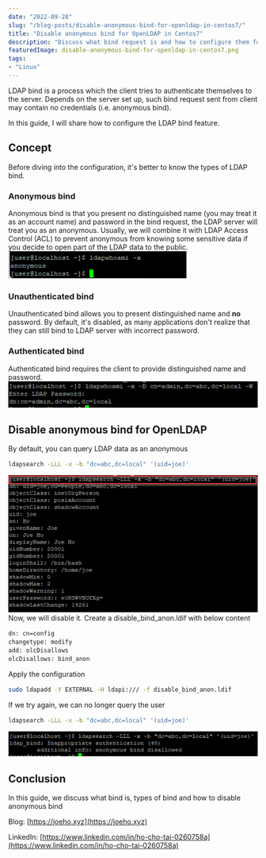 ```yaml
---
date: "2022-09-28"
slug: "/blog-posts/disable-anonymous-bind-for-openldap-in-centos7/"
title: "Disable anonymous bind for OpenLDAP in Centos7"
description: "Discuss what bind request is and how to configure them for OpenLDAP in Centos7"
featuredImage: disable-anonymous-bind-for-openldap-in-centos7.png
tags: 
- "Linux"
---
```

LDAP bind is a process which the client tries to authenticate themselves to the server. Depends on the server set up, such bind request sent from client may contain no credentials (i.e. anonymous bind).

In this guide, I will share how to configure the LDAP bind feature.

## Concept
Before diving into the configuration, it's better to know the types of LDAP bind.

### Anonymous bind
Anonymous bind is that you present no distinguished name (you may treat it as an account name) and password in the bind request, the LDAP server will treat you as an anonymous. Usually, we will combine it with LDAP Access Control (ACL) to prevent anonymous from knowing some sensitive data if you decide to open part of the LDAP data to the public.
![Anonymous bind](../../images/disable-anonymous-bind-for-openldap-in-centos7/anonymous-bind.png)

### Unauthenticated bind
Unauthenticated bind allows you to present distinguished name and **no** password. By default, it's disabled, as many applications don't realize that they can still bind to LDAP server with incorrect password.

### Authenticated bind
Authenticated bind requires the client to provide distinguished name and password.
![Authenticated bind](../../images/disable-anonymous-bind-for-openldap-in-centos7/authenticated-bind.png)

## Disable anonymous bind for OpenLDAP
By default, you can query LDAP data as an anonymous
```bash
ldapsearch -LLL -x -b "dc=abc,dc=local" '(uid=joe)'
```
![Anonymous query](../../images/disable-anonymous-bind-for-openldap-in-centos7/anonymous-query.png)
Now, we will disable it. Create a disable\_bind\_anon.ldif with below content
```bash
dn: cn=config
changetype: modify
add: olcDisallows
olcDisallows: bind_anon
```
Apply the configuration
```bash
sudo ldapadd -Y EXTERNAL -H ldapi:/// -f disable_bind_anon.ldif
```
If we try again, we can no longer query the user
```bash
ldapsearch -LLL -x -b "dc=abc,dc=local" '(uid=joe)'
```
![Disallowed anonymous query](../../images/disable-anonymous-bind-for-openldap-in-centos7/disallowed-anonymous-query.png)

## Conclusion
In this guide, we discuss what bind is, types of bind and how to disable anonymous bind

Blog: [https://joeho.xyz](https://joeho.xyz)

LinkedIn: [https://www.linkedin.com/in/ho-cho-tai-0260758a](https://www.linkedin.com/in/ho-cho-tai-0260758a)